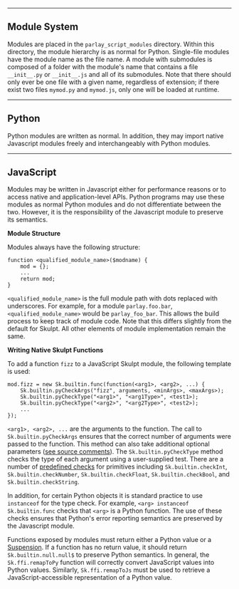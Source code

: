 -------------
Module System
-------------

Modules are placed in the `parlay_script_modules` directory. Within this directory, the module hierarchy is as normal for Python. Single-file modules have the module name as the file name. A module with submodules is composed of a folder with the module's name that contains a file `__init__.py` or `__init__.js` and all of its submodules. Note that there should only ever be one file with a given name, regardless of extension; if there exist two files `mymod.py` and `mymod.js`, only one will be loaded at runtime.

------
Python
------

Python modules are written as normal. In addition, they may import native Javascript modules freely and interchangeably with Python modules.


----------
JavaScript
----------

Modules may be written in Javascript either for performance reasons or to access native and application-level APIs. 
Python programs may use these modules as normal Python modules and do not differentiate between the two. 
However, it is the responsibility of the Javascript module to preserve its semantics.


**Module Structure**

Modules always have the following structure:

    function <qualified_module_name>($modname) {
        mod = {};
        ...
        return mod;
    }

`<qualified_module_name>` is the full module path with dots replaced with underscores. 
For example, for a module `parlay.foo.bar`, `<qualified_module_name>` would be `parlay_foo_bar`. 
This allows the build process to keep track of module code. 
Note that this differs slightly from the default for Skulpt. 
All other elements of module implementation remain the same.


**Writing Native Skulpt Functions**

To add a function `fizz` to a JavaScript Skulpt module, the following template is used:

    mod.fizz = new Sk.builtin.func(function(<arg1>, <arg2>, ...) {
        Sk.builtin.pyCheckArgs("fizz", arguments, <minArgs>, <maxArgs>);
        Sk.builtin.pyCheckType("<arg1>", "<arg1Type>", <test1>);
        Sk.builtin.pyCheckType("<arg2>", "<arg2Type>", <test2>);
        ...
    });

`<arg1>, <arg2>, ...` are the arguments to the function. 
The call to `Sk.builtin.pyCheckArgs` ensures that the correct number of arguments were passed to the function. 
This method can also take additional optional parameters 
([see source comments](https://github.com/skulpt/skulpt/blob/54645b5480c1a3258fa825346258374d15c1306e/src/function.js)).
The `Sk.builtin.pyCheckType` method checks the type of each argument using a user-supplied test.
There are a number of [predefined checks](https://github.com/skulpt/skulpt/blob/54645b5480c1a3258fa825346258374d15c1306e/src/function.js)
for primitives including `Sk.builtin.checkInt`, `Sk.builtin.checkNumber`, `Sk.builtin.checkFloat`, `Sk.builtin.checkBool`, and `Sk.builtin.checkString`.

In addition, for certain Python objects it is standard practice to use `instanceof` for the type check.
For example, `<arg> instanceof Sk.builtin.func` checks that `<arg>` is a Python function.
The use of these checks ensures that Python's error reporting semantics are preserved by the Javascript module.

Functions exposed by modules must return either a Python value or a [Suspension](https://github.com/skulpt/skulpt/blob/master/doc/suspensions.txt).
If a function has no return value, it should return `Sk.builtin.null.null$` to preserve Python semantics.
In general, the `Sk.ffi.remapToPy` function will correctly convert JavaScript values into Python values.
Similarly, `Sk.ffi.remapToJs` must be used to retrieve a JavaScript-accessible representation of a Python value.


